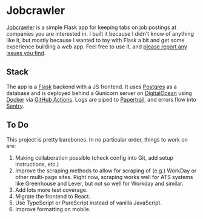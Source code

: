 # Jobcrawler

[Jobcrawler](https://jobcrawler.matthewrkaye.com) is a simple Flask app for keeping tabs on job postings at companies you are interested in. I built it because I didn't know of anything like it, but mostly because I wanted to toy with Flask a bit and get some experience building a web app. Feel free to use it, and [please report any issues you find](https://github.com/mrkaye97/jobcrawler/issues).

## Stack

The app is a [Flask](https://flask.palletsprojects.com/en/2.3.x/) backend with a JS frontend. It uses [Postgres](https://www.postgresql.org/) as a database and is deployed behind a Gunicorn server on [DigitalOcean](https://www.digitalocean.com/) using [Docker](https://www.docker.com/) via [GitHub Actions](https://github.com/actions). Logs are piped to [Papertrail](https://www.papertrail.com/), and errors flow into [Sentry](https://sentry.io).

## To Do

This project is pretty barebones. In no particular order, things to work on are:

1. Making collaboration possible (check config into Git, add setup instructions, etc.)
2. Improve the scraping methods to allow for scraping of (e.g.) WorkDay or other multi-page sites. Right now, scraping works well for ATS systems like Greenhouse and Lever, but not so well for Workday and similar.
3. Add lots more test coverage.
4. Migrate the frontend to React.
5. Use TypeScript or PureScript instead of vanilla JavaScript.
6. Improve formatting on mobile.

